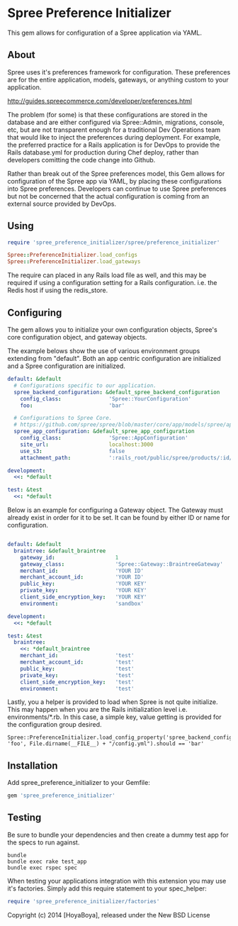 Spree Preference Initializer
============================

This gem allows for configuration of a Spree application via YAML.

About
-----

Spree uses it's preferences framework for configuration. These preferences are for the entire application, models, gateways, or anything custom to your application.

http://guides.spreecommerce.com/developer/preferences.html

The problem (for some) is that these configurations are stored in the database and are either configured via Spree::Admin, migrations, console, etc, but are not transparent enough for a traditional Dev Operations team that would like to inject the preferences during deployment. For example, the preferred practice for a Rails application is for DevOps to provide the Rails database.yml for production during Chef deploy, rather than developers comitting the code change into Github.

Rather than break out of the Spree preferences model, this Gem allows for configuration of the Spree app via YAML, by placing these configurations into Spree preferences. Developers can continue to use Spree preferences but not be concerned that the actual configuration is coming from an external source provided by DevOps.

Using
-----

```config/initializers/spree.rb
require 'spree_preference_initializer/spree/preference_initializer'

Spree::PreferenceInitializer.load_configs
Spree::PreferenceInitializer.load_gateways
```

The require can placed in any Rails load file as well, and this may be required if using a configuration setting for a Rails configuration. i.e. the Redis host if using the redis_store.

Configuring
-----------

The gem allows you to initialize your own configuration objects, Spree's core configuration object, and gateway objects.

The example belows show the use of various environment groups extending from "default". Both an app centric configuration are initialized and a Spree configuration are initialized.

```config/config.yml
default: &default
  # Configurations specific to our application.
  spree_backend_configuration: &default_spree_backend_configuration
    config_class:               'Spree::YourConfiguration'
    foo:                        'bar'

  # Configurations to Spree Core.
  # https://github.com/spree/spree/blob/master/core/app/models/spree/app_configuration.rb  
  spree_app_configuration: &default_spree_app_configuration
    config_class:               'Spree::AppConfiguration'
    site_url:                   localhost:3000
    use_s3:                     false 
    attachment_path:            ':rails_root/public/spree/products/:id/:style/:basename.:extension'

development:
  <<: *default

test: &test
  <<: *default

```

Below is an example for configuring a Gateway object. The Gateway must already exist in order for it to be set. It can be found by either ID or name for configuration.

```config/gateways.yml

default: &default
  braintree: &default_braintree
    gateway_id:                   1
    gateway_class:                'Spree::Gateway::BraintreeGateway'
    merchant_id:                  'YOUR ID'
    merchant_account_id:          'YOUR ID'
    public_key:                   'YOUR KEY'
    private_key:                  'YOUR KEY'
    client_side_encryption_key:   'YOUR KEY'
    environment:                  'sandbox'

development:
  <<: *default

test: &test
  braintree:
    <<: *default_braintree
    merchant_id:                  'test'
    merchant_account_id:          'test'
    public_key:                   'test'
    private_key:                  'test'
    client_side_encryption_key:   'test'
    environment:                  'test'

```

Lastly, you a helper is provided to load when Spree is not quite initialize. This may happen when you are the Rails initialization level i.e. environments/*.rb. In this case, a simple key, value getting is provided for the configuration group desired.

```
Spree::PreferenceInitializer.load_config_property('spree_backend_configuration', 'foo', File.dirname(__FILE__) + "/config.yml").should == 'bar'
```


Installation
------------

Add spree_preference_initializer to your Gemfile:

```ruby
gem 'spree_preference_initializer'
```

Testing
-------

Be sure to bundle your dependencies and then create a dummy test app for the specs to run against.

```shell
bundle
bundle exec rake test_app
bundle exec rspec spec
```

When testing your applications integration with this extension you may use it's factories.
Simply add this require statement to your spec_helper:

```ruby
require 'spree_preference_initializer/factories'
```

Copyright (c) 2014 [HoyaBoya], released under the New BSD License
